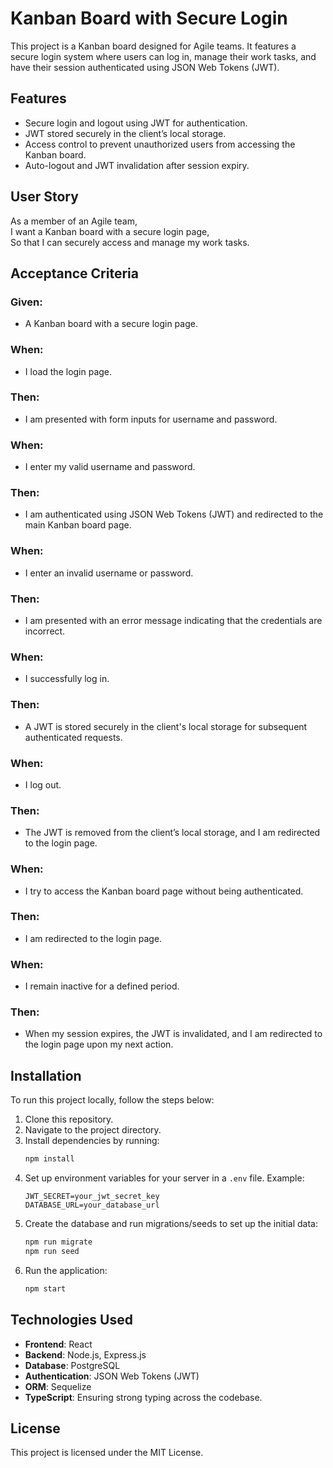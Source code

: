 # Kanban Board with Secure Login

This project is a Kanban board designed for Agile teams. It features a secure login system where users can log in, manage their work tasks, and have their session authenticated using JSON Web Tokens (JWT). 

## Features
- Secure login and logout using JWT for authentication.
- JWT stored securely in the client’s local storage.
- Access control to prevent unauthorized users from accessing the Kanban board.
- Auto-logout and JWT invalidation after session expiry.

## User Story

As a member of an Agile team,  
I want a Kanban board with a secure login page,  
So that I can securely access and manage my work tasks.

## Acceptance Criteria

### Given:
- A Kanban board with a secure login page.

### When:
- I load the login page.

### Then:
- I am presented with form inputs for username and password.

### When:
- I enter my valid username and password.

### Then:
- I am authenticated using JSON Web Tokens (JWT) and redirected to the main Kanban board page.

### When:
- I enter an invalid username or password.

### Then:
- I am presented with an error message indicating that the credentials are incorrect.

### When:
- I successfully log in.

### Then:
- A JWT is stored securely in the client's local storage for subsequent authenticated requests.

### When:
- I log out.

### Then:
- The JWT is removed from the client’s local storage, and I am redirected to the login page.

### When:
- I try to access the Kanban board page without being authenticated.

### Then:
- I am redirected to the login page.

### When:
- I remain inactive for a defined period.

### Then:
- When my session expires, the JWT is invalidated, and I am redirected to the login page upon my next action.

## Installation

To run this project locally, follow the steps below:

1. Clone this repository.
2. Navigate to the project directory.
3. Install dependencies by running:
    ```bash
    npm install
    ```
4. Set up environment variables for your server in a `.env` file. Example:
    ```env
    JWT_SECRET=your_jwt_secret_key
    DATABASE_URL=your_database_url
    ```
5. Create the database and run migrations/seeds to set up the initial data:
    ```bash
    npm run migrate
    npm run seed
    ```
6. Run the application:
    ```bash
    npm start
    ```

## Technologies Used

- **Frontend**: React
- **Backend**: Node.js, Express.js
- **Database**: PostgreSQL
- **Authentication**: JSON Web Tokens (JWT)
- **ORM**: Sequelize
- **TypeScript**: Ensuring strong typing across the codebase.

## License

This project is licensed under the MIT License.
